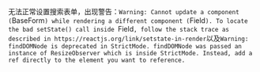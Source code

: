 无法正常设置搜索表单，出现警告：`Warning: Cannot update a component (`BaseForm`) while rendering a different component (`Field`). To locate the bad setState() call inside `Field`, follow the stack trace as described in https://reactjs.org/link/setstate-in-render`以及`Warning: findDOMNode is deprecated in StrictMode. findDOMNode was passed an instance of ResizeObserver which is inside StrictMode. Instead, add a ref directly to the element you want to reference.`
